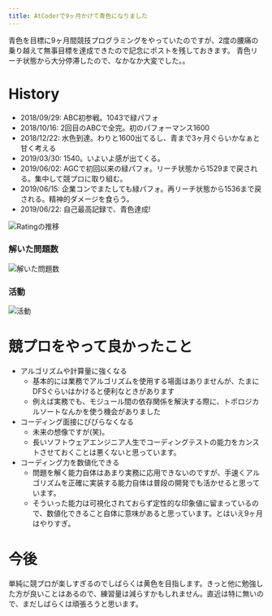 ```yaml
---
title: AtCoderで9ヶ月かけて青色になりました
---
```


青色を目標に9ヶ月間競技プログラミングをやっていたのですが、2度の腰痛の乗り越えて無事目標を達成できたので記念にポストを残しておきます。
青色リーチ状態から大分停滞したので、なかなか大変でした。。

# History
* 2018/09/29: ABC初参戦。1043で緑パフォ
* 2018/10/16: 2回目のABCで全完。初のパフォーマンス1600
* 2018/12/22: 水色到達。わりと1600出てるし、青まで3ヶ月ぐらいかなぁと甘く考える
* 2019/03/30: 1540。いよいよ感が出てくる。
* 2019/06/02: AGCで初回以来の緑パフォ。リーチ状態から1529まで戻される。集中して競プロに取り組む。
* 2019/06/15: 企業コンでまたしても緑パフォ。再リーチ状態から1536まで戻される。精神的ダメージを食らう。
* 2019/06/22: 自己最高記録で、青色達成!

![Ratingの推移](https://user-images.githubusercontent.com/923924/59977015-0c7d8180-9607-11e9-8afa-524cbb7235da.png)

### 解いた問題数
![解いた問題数](https://user-images.githubusercontent.com/923924/59977064-9f1e2080-9607-11e9-9b83-3a2ddb3a1763.png)


### 活動
![活動](https://user-images.githubusercontent.com/923924/59977063-9f1e2080-9607-11e9-868a-e72c8dc921ca.png)


# 競プロをやって良かったこと
* アルゴリズムや計算量に強くなる
    * 基本的には業務でアルゴリズムを使用する場面はありませんが、たまにDFSぐらいはかけると便利なときがあります
    * 例えば実務でも、モジュール間の依存関係を解決する際に、トポロジカルソートなんかを使う機会がありました
* コーディング面接にびびらなくなる
    * 未来の想像ですが(笑)。
    * 長いソフトウェアエンジニア人生でコーディングテストの能力をカンストさせておくことは悪くないと思っています。
* コーディング力を数値化できる
    * 問題を解く能力自体はあまり実務に応用できないのですが、手速くアルゴリズムを正確に実装する能力自体は普段の開発でも活かせると思っています。
    * そういった能力は可視化されておらず定性的な印象値に留まっているので、数値化できること自体に意味があると思っています。とはいえ9ヶ月はやりすぎ。

# 今後
単純に競プロが楽しすぎるのでしばらくは黄色を目指します。きっと他に勉強した方が良いことはあるので、練習量は減らすかもしれません。直近は特に無いので、まだしばらくは頑張ろうと思います。
